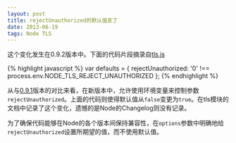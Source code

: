 ```yaml
---
layout: post
title: rejectUnauthorized的默认值变了
date: 2013-06-19
tags: Node TLS
---
```


这个变化发生在0.9.2版本中。下面的代码片段摘录自[tls.js](https://github.com/joyent/node/blob/v0.9.2-release/lib/tls.js)

{% highlight javascript %}
var defaults = {
  rejectUnauthorized: '0' !== process.env.NODE_TLS_REJECT_UNAUTHORIZED
};
{% endhighlight %}

从与[0.9.1](https://github.com/joyent/node/blob/v0.9.1-release/lib/tls.js)版本的对比来看，在新版本中，允许使用环境变量来控制参数`rejectUnauthorized`。上面的代码则使得默认值从`false`变更为`true`。在tls模块的文档中记录了这个变化，遗憾的是Node的Changelog则没有记录。

为了确保代码能够在Node的各个版本间保持兼容性，在`options`参数中明确地给`rejectUnauthorized`设置所期望的值，而不使用默认值。
